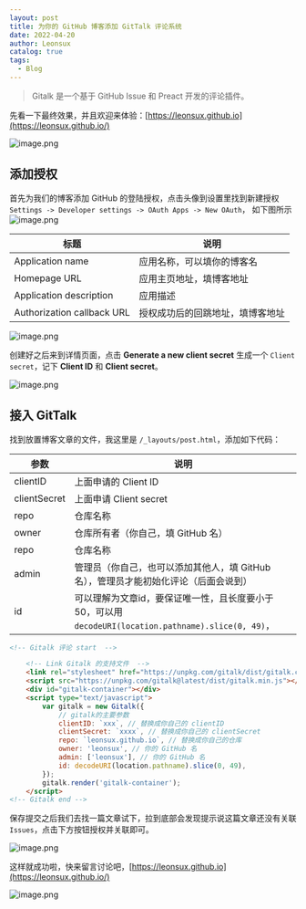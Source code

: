 ```yaml
---
layout: post
title: 为你的 GitHub 博客添加 GitTalk 评论系统
date: 2022-04-20
author: Leonsux
catalog: true
tags: 
  - Blog
---
```


> Gitalk 是一个基于 GitHub Issue 和 Preact 开发的评论插件。

先看一下最终效果，并且欢迎来体验：[https://leonsux.github.io](https://leonsux.github.io/)

![image.png](https://p3-juejin.byteimg.com/tos-cn-i-k3u1fbpfcp/868b2c2d6b1c460bace4281758264e64~tplv-k3u1fbpfcp-watermark.image?)

## 添加授权

首先为我们的博客添加 GitHub 的登陆授权，点击头像到设置里找到新建授权 `Settings -> Developer settings -> OAuth Apps -> New OAuth`， 如下图所示
![image.png](https://p9-juejin.byteimg.com/tos-cn-i-k3u1fbpfcp/57a563d2dc1a4ff196e32db6d2977c1d~tplv-k3u1fbpfcp-watermark.image?)


| 标题 | 说明 |
| --- | --- |
| Application name | 应用名称，可以填你的博客名 |
| Homepage URL | 应用主页地址，填博客地址 |
| Application description | 应用描述 |
| Authorization callback URL | 授权成功后的回跳地址，填博客地址 |


![image.png](https://p6-juejin.byteimg.com/tos-cn-i-k3u1fbpfcp/beff94b291d64614a33c11035fc55f5d~tplv-k3u1fbpfcp-watermark.image?)

创建好之后来到详情页面，点击 **Generate a new client secret** 生成一个 `Client secret`，记下 **Client ID** 和 **Client secret**。

![image.png](https://p3-juejin.byteimg.com/tos-cn-i-k3u1fbpfcp/d8d27e8c64fa41c08532e918e2562d06~tplv-k3u1fbpfcp-watermark.image?)

## 接入 GitTalk

找到放置博客文章的文件，我这里是 `/_layouts/post.html`，添加如下代码：

| 参数 | 说明 |
| --- | --- |
| clientID | 上面申请的  Client ID |
| clientSecret | 上面申请 Client secret |
| repo | 仓库名称 |
| owner | 仓库所有者（你自己，填 GitHub 名） |
| repo | 仓库名称 |
| admin | 管理员（你自己，也可以添加其他人，填 GitHub 名），管理员才能初始化评论（后面会说到） |
| id | 可以理解为文章id，要保证唯一性，且长度要小于50，可以用 `decodeURI(location.pathname).slice(0, 49)`， |


``` html
<!-- Gitalk 评论 start  -->

    <!-- Link Gitalk 的支持文件  -->
    <link rel="stylesheet" href="https://unpkg.com/gitalk/dist/gitalk.css">
    <script src="https://unpkg.com/gitalk@latest/dist/gitalk.min.js"></script> 
    <div id="gitalk-container"></div>
    <script type="text/javascript">
        var gitalk = new Gitalk({
            // gitalk的主要参数
            clientID: `xxx`, // 替换成你自己的 clientID
            clientSecret: `xxxx`, // 替换成你自己的 clientSecret
            repo: `leonsux.github.io`, // 替换成你自己的仓库
            owner: 'leonsux', // 你的 GitHub 名
            admin: ['leonsux'], // 你的 GitHub 名
            id: decodeURI(location.pathname).slice(0, 49),
        });
        gitalk.render('gitalk-container');
    </script> 
<!-- Gitalk end -->
```

保存提交之后我们去找一篇文章试下，拉到底部会发现提示说这篇文章还没有关联 `Issues`，点击下方按钮授权并关联即可。

![image.png](https://p3-juejin.byteimg.com/tos-cn-i-k3u1fbpfcp/8e81dd0cc19c463eb0d6b9d82098df84~tplv-k3u1fbpfcp-watermark.image?)

这样就成功啦，快来留言讨论吧，[https://leonsux.github.io](https://leonsux.github.io/)

![image.png](https://p3-juejin.byteimg.com/tos-cn-i-k3u1fbpfcp/2e4d2d44145d48c4aff3f72afe4451a0~tplv-k3u1fbpfcp-watermark.image?)
